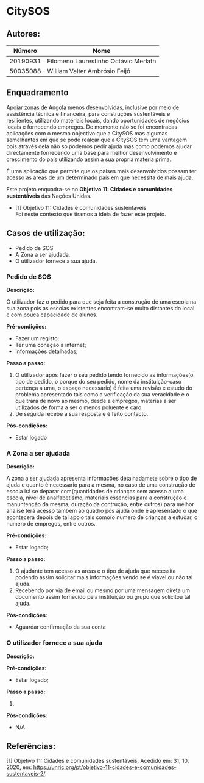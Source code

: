 # **CitySOS**

## **Autores:**
Número | Nome
------ | ----
20190931 | Filomeno Laurestinho Octávio Merlath
50035088 |	William Valter Ambrósio Feijó

## **Enquadramento**

Apoiar zonas de Angola menos desenvolvidas, inclusive por meio de assistência técnica e financeira, para construções sustentáveis e resilientes, utilizando materiais locais, dando oportunidades de negócios locais e fornecendo empregos.
De momento não se foi encontradas aplicações com o mesmo objectivo que a CitySOS mas algumas semelhantes em que se pode realçar que a CitySOS tem uma vantagem pois através dela não so podemos pedir ajuda mas como podemos ajudar directamente fornecendo uma base para melhor desenvolvimento e crescimento do país utilizando assim a sua propria materia prima.

É uma aplicação que permite que os países mais desenvolvidos possam ter acesso as áreas de um determinado país em que necessita de mais ajuda.

Este projeto enquadra-se no **Objetivo 11: Cidades e comunidades sustentáveis** das Nações Unidas.

* [1] Objetivo 11: Cidades e comunidades sustentáveis  
Foi neste contexto que tiramos a ideia de fazer este projeto.

## **Casos de utilização:**

* Pedido de SOS
* A Zona a ser ajudada.
* O utilizador fornece a sua ajuda.

### **Pedido de SOS**

**Descrição:** 

O utilizador faz o pedido para que seja feita a construção de uma escola na sua zona pois as escolas existentes encontram-se muito distantes do local e com pouca capacidade de alunos.

**Pré-condições:**

* Fazer um registo;  
* Ter uma coneção a internet;
* Informações detalhadas;

**Passo a passo:**
1. O utilizador após fazer o seu pedido tendo fornecido as informações(o tipo de pedido, o porque do seu pedido, nome da instituição-caso pertença a uma, o espaço necessario) é feita uma revisão e estudo do problema apresentado tais como a verificação da sua veracidade e o que trará de novo ao mesmo, desde a empregos, materias a ser utilizados de forma a ser o menos poluente e caro.
2. De seguida recebe a sua resposta e é feito contacto.

**Pós-condições:**

* Estar logado

### **A Zona a ser ajudada**

**Descrição:**  

 A zona a ser ajudada apresenta informações detalhadamete sobre o tipo de ajuda e quanto é necessario para a mesma, no caso de uma construção de escola irá se deparar com(quantidades de crianças sem acesso a uma escola, nivel de analfabetismo, materiais essencias para a construção e manuntenção da mesma, duração da contrução, entre outros) para melhor analise terá acesso tambem ao quadro pós ajuda onde é apresentado o que acontecerá depois de tal apoio tais como(o numero de crianças a estudar, o numero de empregos, entre outros.

**Pré-condições:**

* Estar logado;

**Passo a passo:**

1. O ajudante tem acesso as areas e o tipo de ajuda que necessita podendo assim solicitar mais informações vendo se é viavel ou não tal ajuda.
2. Recebendo por via de email ou mesmo por uma mensagem direta um documento assim fornecido pela instituição ou grupo que solicitou tal ajuda.

**Pós-condições:**

* Aguardar confirmação da sua conta

### **O utilizador fornece a sua ajuda**

**Descrição:**  


**Pré-condições:**

* Estar logado;

**Passo a passo:**

1. 

**Pós-condições:**

* N/A

## **Referências:**

[1] Objetivo 11: Cidades e comunidades sustentáveis. Acedido em: 31, 10, 2020, em: https://unric.org/pt/objetivo-11-cidades-e-comunidades-sustentaveis-2/.
